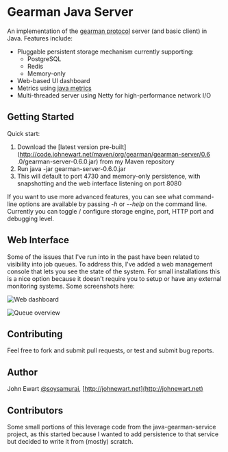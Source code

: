 Gearman Java Server
===================

An implementation of the [gearman protocol](http://www.gearman.org) server (and basic client) in Java. Features include:

* Pluggable persistent storage mechanism currently supporting:
    * PostgreSQL
    * Redis
    * Memory-only
* Web-based UI dashboard
* Metrics using [java metrics](https://github.com/codahale/metrics)
* Multi-threaded server using Netty for high-performance network I/O


Getting Started
---------------

Quick start:

1. Download the [latest version pre-built](http://code.johnewart.net/maven/org/gearman/gearman-server/0.6 .0/gearman-server-0.6.0.jar) from my Maven repository 
2. Run java -jar gearman-server-0.6.0.jar 
3. This will default to port 4730 and memory-only persistence, with snapshotting and the web interface listening on port 8080

If you want to use more advanced features, you can see what command-line options are available by passing *-h* or *--help* on the command line. Currently you can toggle / configure storage engine, port, HTTP port and debugging level.


Web Interface
-------------

Some of the issues that I've run into in the past have been related to visibility into job queues. To address this, I've added a web management console that lets you see the state of the system. For small installations this is a nice option because it doesn't require you to setup or have any external monitoring systems. Some screenshots here:

![Web dashboard](https://github.com/johnewart/gearman-java/raw/master/misc/dashboard.jpg)

![Queue overview](https://github.com/johnewart/gearman-java/raw/master/misc/queue.jpg)


Contributing
------------

Feel free to fork and submit pull requests, or test and submit bug reports.

Author
-------

John Ewart [@soysamurai](https://twitter.com/soysamurai), [http://johnewart.net](http://johnewart.net)

Contributors
------------

Some small portions of this leverage code from the java-gearman-service project, as this started because I wanted to add persistence to that service but decided to write it from (mostly) scratch. 